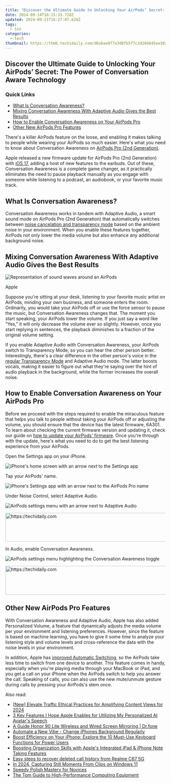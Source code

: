 ```yaml
---
title: "Discover the Ultimate Guide to Unlocking Your AirPods’ Secret: The Power of Conversation Aware Technology"
date: 2024-09-14T16:15:33.728Z
updated: 2024-09-21T16:27:07.628Z
tags:
  - ios
categories:
  - tech
thumbnail: https://thmb.techidaily.com/d6abae0f7e3d8fb5f7c3d204845ee10283f20e49e0d3d6312bf5d54b51961985.jpg
---
```


## Discover the Ultimate Guide to Unlocking Your AirPods’ Secret: The Power of Conversation Aware Technology

### Quick Links

* [What Is Conversation Awareness?](https://android-unlock.techidaily.com/how-to-remove-a-previously-synced-google-account-from-your-vivo-y78t-by-drfone-android/)
* [Mixing Conversation Awareness With Adaptive Audio Gives the Best Results](https://youtube-webster.techidaily.com/ng-your-shots-strategies-for-solo-video-content/)
* [How to Enable Conversation Awareness on Your AirPods Pro](https://extra-information.techidaily.com/filmora-video-avi-to-image-gif-a-step-by-step-guide/)
* [Other New AirPods Pro Features](https://extra-information.techidaily.com/crafting-compelling-iphone-shadow-images-for-2024/)

 There's a killer AirPods feature on the loose, and enabling it makes talking to people while wearing your AirPods so much easier. Here's what you need to know about Conversation Awareness on [AirPods Pro (2nd Generation)](https://android-unlock.techidaily.com/in-2024-how-to-show-wi-fi-password-on-vivo-v27-pro-by-drfone-android/).

 Apple released a new firmware update for AirPods Pro (2nd Generation) with [iOS 17](https://tech-haven.techidaily.com/assessing-data-protection-risks-in-using-chatgpt-technology/), adding a host of new features to the earbuds. Out of these, Conversation Awareness is a complete game changer, as it practically eliminates the need to pause playback manually as you engage with someone while listening to a podcast, an audiobook, or your favorite music track.

##  What Is Conversation Awareness?

 Conversation Awareness works in tandem with Adaptive Audio, a smart sound mode on AirPods Pro (2nd Generation) that automatically switches between [noise cancelation and transparency mode](https://remote-screen-capture.techidaily.com/in-2024-next-level-screenrecord-a-critical-evaluation/) based on the ambient noise in your environment. When you enable these features together, AirPods not only lower the media volume but also enhance any additional background noise.

##  Mixing Conversation Awareness With Adaptive Audio Gives the Best Results

![Representation of sound waves around an AirPods](https://static1.howtogeekimages.com/wordpress/wp-content/uploads/2023/10/conversation-awareness-on-airpods-pro.png) 

Apple

 Suppose you're sitting at your desk, listening to your favorite music artist on AirPods, minding your own business, and someone enters the room. Ordinarily, you would take your AirPods off or use the force sensor to pause the music, but Conversation Awareness changes that. The moment you start speaking, your AirPods lower the volume. If you just say a word like "Yes," it will only decrease the volume ever so slightly. However, once you start replying in sentences, the playback diminishes to a fraction of the original volume setting.

 If you enable Adaptive Audio with Conversation Awareness, your AirPods switch to Transparency Mode, so you can hear the other person better. Interestingly, there's a clear difference in the other person's voice in the [regular Transparency Mode](https://some-techniques.techidaily.com/filmmakers-companion-the-finest-15-gopro-cine-luts-unveiled-for-2024/) and Adaptive Audio mode. The latter boosts vocals, making it easier to figure out what they're saying over the hint of audio playback in the background, while the former increases the overall noise.

##  How to Enable Conversation Awareness on Your AirPods Pro

 Before we proceed with the steps required to enable the miraculous feature that helps you talk to people without taking your AirPods off or adjusting the volume, you should ensure that the device has the latest firmware, 6A301\. To learn about checking the current firmware version and updating it, check our guide on [how to update your AirPods' firmware](https://twitter-clips.techidaily.com/in-2024-tweeted-trailblazers-cutting-edge-strategies-to-save-tweets-on-screen/). Once you're through with the update, here's what you need to do to get the best listening experience from your AirPods.

 Open the Settings app on your iPhone.

![iPhone's home screen with an arrow next to the Settings app](https://static1.howtogeekimages.com/wordpress/wp-content/uploads/2023/10/1-9.png) 

 Tap your AirPods' name.

![iPhone's Settings app with an arrow next to the AirPods Pro name](https://static1.howtogeekimages.com/wordpress/wp-content/uploads/2023/10/2-8.png) 

 Under Noise Control, select Adaptive Audio.

![AirPods settings menu with an arrow next to Adaptive Audio](https://static1.howtogeekimages.com/wordpress/wp-content/uploads/2023/10/3-6.png) 

<!-- affiliate ads begin -->
<a href="https://appsumo.8odi.net/c/5597632/2151856/7443" target="_top" id="2151856">
  <img src="//a.impactradius-go.com/display-ad/7443-2151856" border="0" alt="https://techidaily.com" width="728" height="90"/>
</a>
<img height="0" width="0" src="https://appsumo.8odi.net/i/5597632/2151856/7443" style="position:absolute;visibility:hidden;" border="0" />
<!-- affiliate ads end -->

 In Audio, enable Conversation Awareness.

![AirPods settings menu highlighting the Conversation Awareness toggle](https://static1.howtogeekimages.com/wordpress/wp-content/uploads/2023/10/4-4.png) 

<!-- affiliate ads begin -->
<a href="https://appsumo.8odi.net/c/5597632/2144273/7443" target="_top" id="2144273">
  <img src="//a.impactradius-go.com/display-ad/7443-2144273" border="0" alt="https://techidaily.com" width="728" height="90"/>
</a>
<img height="0" width="0" src="https://appsumo.8odi.net/i/5597632/2144273/7443" style="position:absolute;visibility:hidden;" border="0" />
<!-- affiliate ads end -->

##  Other New AirPods Pro Features

 With Conversation Awareness and Adaptive Audio, Apple has also added Personalized Volume, a feature that dynamically adjusts the media volume per your environment and listening preferences. However, since the feature is based on machine learning, you have to give it some time to analyze your listening style and volume levels and cross-reference the data with the noise levels in your environment.

 In addition, Apple has [improved Automatic Switching](https://facebook-record-videos.techidaily.com/new-critical-channels-for-asmr-lovers-for-2024/), so the AirPods take less time to switch from one device to another. This feature comes in handy, especially when you're playing media through your MacBook or iPad, and you get a call on your iPhone when the AirPods switch to help you answer the call. Speaking of calls, you can also use the new mute/unmute gesture during calls by pressing your AirPods's stem once.

<ins class="adsbygoogle"
     style="display:block"
     data-ad-format="autorelaxed"
     data-ad-client="ca-pub-7571918770474297"
     data-ad-slot="1223367746"></ins>

<ins class="adsbygoogle"
     style="display:block"
     data-ad-client="ca-pub-7571918770474297"
     data-ad-slot="8358498916"
     data-ad-format="auto"
     data-full-width-responsive="true"></ins>

<span class="atpl-alsoreadstyle">Also read:</span>
<div><ul>
<li><a href="https://facebook-video-share.techidaily.com/new-elevate-traffic-ethical-practices-for-amplifying-content-views-for-2024/"><u>[New] Elevate Traffic Ethical Practices for Amplifying Content Views for 2024</u></a></li>
<li><a href="https://os-tips.techidaily.com/3-key-features-i-hope-apple-enables-for-utilizing-my-personalized-ai-avatars-speech/"><u>3 Key Features I Hope Apple Enables for Utilizing My Personalized AI Avatar's Speech</u></a></li>
<li><a href="https://screen-mirror.techidaily.com/a-guide-honor-90-lite-wireless-and-wired-screen-mirroring-drfone-by-drfone-android/"><u>A Guide Honor 90 Lite Wireless and Wired Screen Mirroring | Dr.fone</u></a></li>
<li><a href="https://os-tips.techidaily.com/automate-a-new-vibe-change-iphones-background-regularly/"><u>Automate a New Vibe - Change iPhones Background Regularly</u></a></li>
<li><a href="https://os-tips.techidaily.com/boost-efficiency-on-your-iphone-explore-the-10-must-use-keyboard-functions-for-power-users/"><u>Boost Efficiency on Your iPhone: Explore the 10 Must-Use Keyboard Functions for Power Users</u></a></li>
<li><a href="https://os-tips.techidaily.com/boosting-organization-skills-with-apples-integrated-ipad-and-iphone-note-taking-features/"><u>Boosting Organization Skills with Apple's Integrated iPad & iPhone Note Taking Features</u></a></li>
<li><a href="https://phone-solutions.techidaily.com/easy-steps-to-recover-deleted-call-history-from-realme-c67-5g-by-fonelab-android-recover-call-logs/"><u>Easy steps to recover deleted call history from Realme C67 5G</u></a></li>
<li><a href="https://extra-hints.techidaily.com/in-2024-capturing-still-moments-from-clips-on-windows-11/"><u>In 2024, Capturing Still Moments From Clips on Windows 11</u></a></li>
<li><a href="https://mondly-stories.techidaily.com/speedy-polish-mastery-for-novices/"><u>Speedy Polish Mastery for Novices</u></a></li>
<li><a href="https://hardware-tips.techidaily.com/the-tom-guide-to-high-performance-computing-equipment/"><u>The Tom Guide to High-Performance Computing Equipment</u></a></li>
</ul></div>

